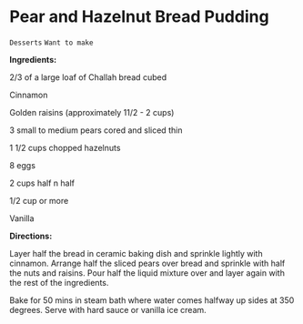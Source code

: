 # Pear and Hazelnut Bread Pudding

`Desserts` `Want to make`

**Ingredients:**

2/3 of a large loaf of Challah bread cubed

Cinnamon

Golden raisins (approximately 11/2 - 2 cups)

3 small to medium pears cored and sliced thin

1 1/2 cups chopped hazelnuts

8 eggs

2 cups half n half

1/2 cup or more

Vanilla 

**Directions:**

 Layer half the bread in ceramic baking dish and sprinkle lightly with cinnamon. Arrange half the sliced pears over bread and sprinkle with half the nuts and raisins. Pour half the liquid mixture over and layer again with the rest of the ingredients. 

Bake for 50 mins in steam bath where water comes halfway up sides at 350 degrees. Serve with hard sauce or vanilla ice cream. 
